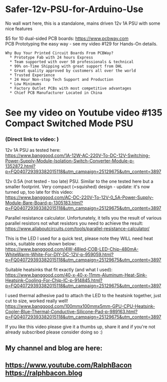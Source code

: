 # Safer-12v-PSU-for-Arduino-Use
No wall wart here, this is a standalone, mains driven 12v 1A PSU with some nice features

$5 for 10 dual-sided PCB boards: https://www.pcbway.com   
PCB Prototyping the easy way - see my video #129 for Hands-On details.
```
Why Buy Your Printed Circuit Boards From PCBWay?  
  * Prototype Fab with 24 hours Express  
  * Team supported with over 50 professionals & technical  
  * 99% on-Time Shipping with great support from DHL  
  * Great quality approved by customers all over the world  
  * Trusted Experience  
  * 24 Hour Non-stop Tech Support and Production  
  * Low Minimums  
  * Factory Outlet PCBs with most competitive advantages  
  * Chief PCB Manufacturer Located in China 
```

# See my video on Youtube video #135 Compact Switched Mode PSU
### (Direct link to video: )

12v 1A PSU as tested here:  
https://www.banggood.com/1A-12W-AC-220V-To-DC-12V-Switching-Power-Supply-Module-Isolation-Switch-Converter-Module-p-1352872.html?p=FQ040729393382015118&utm_campaign=25129675&utm_content=3897

12v 0.5A (not tested - too late) PSU. Similar to the one tested here but a smaller footprint. Very compact (=squished) design - update: it's now turned up, too late for this video:  
https://www.banggood.com/AC-DC-220V-To-12V-0_5A-Power-Supply-Module-Bare-Board-p-1305183.html?p=FQ040729393382015118&utm_campaign=25129675&utm_content=3897

Parallel resistance calculator. Unfortunately, it tells you the result of various parallel resistors not what resistors you need to achieve the result:  
https://www.allaboutcircuits.com/tools/parallel-resistance-calculator/

This is the LED I used for a quick test, please note they WILL need heat sinks, suitable ones shown below:  
https://www.banggood.com/4W-48led-COB-LED-Chip-480mA-WhiteWarm-White-For-DIY-DC-12V-p-959059.html?p=FQ040729393382015118&utm_campaign=25129675&utm_content=3897

Suitable heatsinks that fit exactly (and what I used):  
https://www.banggood.com/40-x-40-x-11mm-Aluminum-Heat-Sink-Heatsink-Cooling-For-Chip-IC-p-914845.html?p=FQ040729393382015118&utm_campaign=25129675&utm_content=3897

I used thermal adhesive pad to attach the LED to the heatsink together, just cut to size, worked really well!  
https://www.banggood.com/100mmx100mmx5mm-GPU-CPU-Heatsink-Cooler-Blue-Thermal-Conductive-Silicone-Pad-p-989163.html?p=FQ040729393382015118&utm_campaign=25129675&utm_content=3897

If you like this video please give it a thumbs up, share it and if you're not already subscribed please consider doing so :)

My channel and blog are here:  
------------------------------------------------------------------  
https://www.youtube.com/RalphBacon  
https://ralphbacon.blog  
------------------------------------------------------------------
